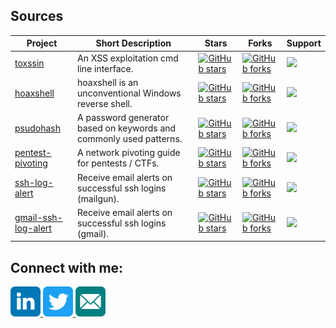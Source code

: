 ## Sources

| Project  | Short Description | Stars | Forks | Support |
|---|---|---|---|---|
|[toxssin](https://github.com/t3l3machus/toxssin)   | An XSS exploitation cmd line interface.  |[![GitHub stars](https://badgen.net/github/stars/t3l3machus/toxssin)](https://GitHub.com/t3l3machus/toxssin)   |[![GitHub forks](https://badgen.net/github/forks/t3l3machus/toxssin)](https://GitHub.com/t3l3machus/toxssin)  |<img src="https://img.shields.io/badge/Maintained%3F-Yes-96c40f">  | 
|[hoaxshell](https://github.com/t3l3machus/hoaxshell)   | hoaxshell is an unconventional Windows reverse shell. | [![GitHub stars](https://badgen.net/github/stars/t3l3machus/hoaxshell)](https://GitHub.com/t3l3machus/hoaxshell)   |[![GitHub forks](https://badgen.net/github/forks/t3l3machus/hoaxshell)](https://GitHub.com/t3l3machus/hoaxshell)  |<img src="https://img.shields.io/badge/Maintained%3F-Yes-96c40f">  |
|[psudohash](https://github.com/t3l3machus/psudohash)   | A password generator based on keywords and commonly used patterns. | [![GitHub stars](https://badgen.net/github/stars/t3l3machus/psudohash)](https://GitHub.com/t3l3machus/psudohash)   | [![GitHub forks](https://badgen.net/github/forks/t3l3machus/psudohash)](https://GitHub.com/t3l3machus/psudohash) |<img src="https://img.shields.io/badge/Maintained%3F-Yes-96c40f">  |
|[pentest-pivoting](https://github.com/t3l3machus/pentest-pivoting) | A network pivoting guide for pentests / CTFs. | [![GitHub stars](https://badgen.net/github/stars/t3l3machus/pentest-pivoting)](https://GitHub.com/t3l3machus/pentest-pivoting)   | [![GitHub forks](https://badgen.net/github/forks/t3l3machus/pentest-pivoting)](https://GitHub.com/t3l3machus/pentest-pivoting) | <img src="https://img.shields.io/badge/Maintained%3F-Yes-96c40f"> |
|[ssh-log-alert](https://github.com/t3l3machus/ssh-log-alert) | Receive email alerts on successful ssh logins (mailgun). | [![GitHub stars](https://badgen.net/github/stars/t3l3machus/ssh-log-alert)](https://GitHub.com/t3l3machus/ssh-log-alert)   | [![GitHub forks](https://badgen.net/github/forks/t3l3machus/ssh-log-alert)](https://GitHub.com/t3l3machus/ssh-log-alert) | <img src="https://img.shields.io/badge/Maintained%3F-No-ff642b"> |
|[gmail-ssh-log-alert](https://github.com/t3l3machus/gmail-ssh-log-alert) | Receive email alerts on successful ssh logins (gmail). | [![GitHub stars](https://badgen.net/github/stars/t3l3machus/gmail-ssh-log-alert)](https://GitHub.com/t3l3machus/gmail-ssh-log-alert)   | [![GitHub forks](https://badgen.net/github/forks/t3l3machus/gmail-ssh-log-alert)](https://GitHub.com/t3l3machus/gmail-ssh-log-alert) | <img src="https://img.shields.io/badge/Maintained%3F-No-ff642b"> |

   






## Connect with me:
  <a href="https://www.linkedin.com/in/panagiotis-chartas-a9b4a21a5/">
      <img alt="LinkedIn" width="48px" src="https://raw.githubusercontent.com/edent/SuperTinyIcons/099dc12b59179d07d534069bc8551718f786d91a/images/svg/linkedin.svg" />
  </a>

  <a href="https://twitter.com/t3l3machus">
      <img alt="Twitter" width="48px" src="https://raw.githubusercontent.com/edent/SuperTinyIcons/099dc12b59179d07d534069bc8551718f786d91a/images/svg/twitter.svg" />
  </a>
  
  <a href="mailto:t3l3machus@protonmail.com">
    <img alt="t3l3machus email" width="48px" src="https://raw.githubusercontent.com/edent/SuperTinyIcons/099dc12b59179d07d534069bc8551718f786d91a/images/svg/email.svg" />
  </a>

